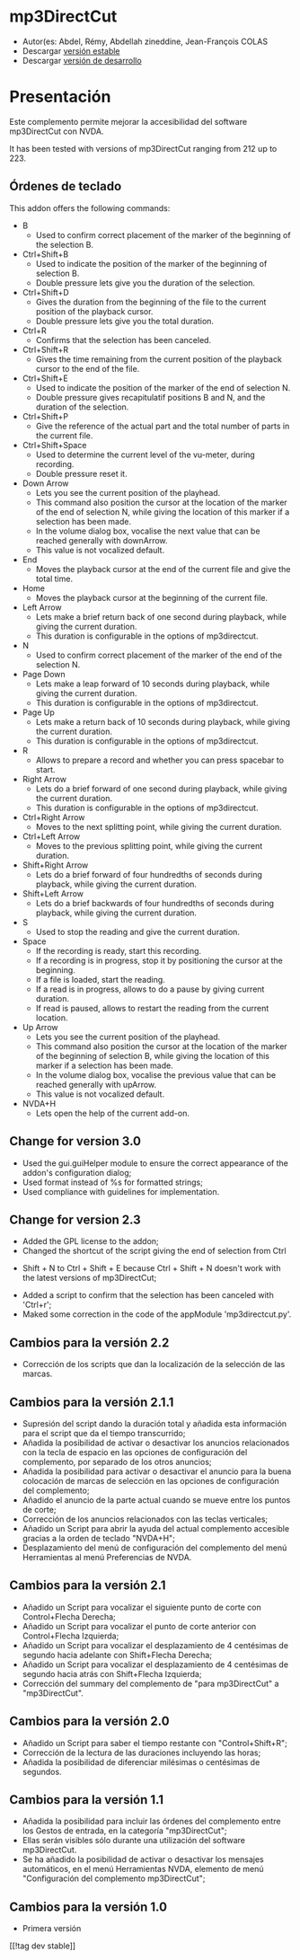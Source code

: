 # mp3DirectCut #

*	 Autor(es: Abdel, Rémy, Abdellah zineddine, Jean-François COLAS
*	 Descargar  [versión estable][1]
*	 Descargar [versión de desarrollo][2]

# Presentación #

Este complemento permite mejorar la accesibilidad del software mp3DirectCut
con NVDA.

It has been tested with versions of mp3DirectCut ranging from 212 up to 223.

## Órdenes de teclado ##

This addon offers the following commands:

*	B
	*	Used to confirm correct placement of the marker of the beginning of the selection B.
*	Ctrl+Shift+B
	*	Used to indicate the position of the marker of the beginning of selection B.
	*	Double pressure lets give you the duration of the selection.
*	Ctrl+Shift+D
	*	Gives the duration from the beginning of the file to the current position of the playback cursor.
	*	Double pressure lets give you the total duration.
*	Ctrl+R
	*	Confirms that the selection has been canceled.
*	Ctrl+Shift+R
	*	Gives the time remaining from the current position of the playback cursor to the end of the file.
*	Ctrl+Shift+E
	*	Used to indicate the position of the marker of the end of selection N.
	*	Double pressure gives recapitulatif positions B and N, and the duration of the selection.
*	Ctrl+Shift+P
	*	Give the reference of the actual part and the total number of parts in the current file.
*	Ctrl+Shift+Space
	*	Used to determine the current level of the vu-meter, during recording.
	*	Double pressure reset it.
*	Down Arrow
	*	Lets you see the current position of the playhead.
	*	This command also position the cursor at the location of the marker of the end of selection N, while giving the location of this marker if a selection has been made.
	*	In the volume dialog box, vocalise the next value that can be reached generally with downArrow.
	*	This value is not vocalized default.
*	End
	*	Moves the playback cursor at the end of the current file and give the total time.
*	Home
	*	Moves the playback cursor at the beginning of the current file.
*	Left Arrow
	*	Lets make a brief return back of one second during playback, while giving the current duration.
	*	This duration is configurable in the options of mp3directcut.
*	N
	*	Used to confirm correct placement of the marker of the end of the selection N.
*	Page Down
	*	Lets make a leap forward of 10 seconds during playback, while giving the current duration.
	*	This duration is configurable in the options of mp3directcut.
*	Page Up
	*	Lets make a return back of 10 seconds during playback, while giving the current duration.
	*	This duration is configurable in the options of mp3directcut.
*	R
	*	Allows to prepare a record and whether you can press spacebar to start.
*	Right Arrow
	*	Lets do a brief forward of one second during playback, while giving the current duration.
	*	This duration is configurable in the options of mp3directcut.
*	Ctrl+Right Arrow
	*	Moves to the next splitting point, while giving the current duration.
*	Ctrl+Left Arrow
	*	Moves to the previous splitting point, while giving the current duration.
*	Shift+Right Arrow
	*	Lets do a brief forward of four hundredths of seconds during playback, while giving the current duration.
*	Shift+Left Arrow
	*	Lets do a brief backwards of four hundredths of seconds during playback, while giving the current duration. 
*	S
	*	Used to stop the reading and give the current duration.
*	Space
	*	If the recording is ready, start this recording.
	*	If a recording is in progress, stop it by positioning the cursor at the beginning.
	*	If a file is loaded, start the reading.
	*	If a read is in progress, allows to do a pause by giving current duration.
	*	If read is paused, allows to restart the reading from the current location.
*	Up Arrow
	*	Lets you see the current position of the playhead.
	*	This command also position the cursor at the location of the marker of the beginning of selection B, while giving the location of this marker if a selection has been made.
	*	In the volume dialog box, vocalise the previous value that can be reached generally with upArrow.
	*	This value is not vocalized default.
*	NVDA+H
	*	Lets open the help of the current add-on.

## Change for version 3.0 ##

*	 Used the gui.guiHelper module to ensure the correct appearance of the
   addon's configuration dialog;
*	 Used format instead of %s for formatted strings;
*	 Used compliance with guidelines for implementation.

## Change for version 2.3 ##

*	 Added the GPL license to the addon;
*	 Changed the shortcut of the script giving the end of selection from Ctrl
   + Shift + N to Ctrl + Shift + E because Ctrl + Shift + N doesn't work
   with the latest versions of mp3DirectCut;
*	 Added a script to confirm that the selection has been canceled with
   'Ctrl+r';
*	 Maked some correction in the code of the appModule 'mp3directcut.py'.

## Cambios para la versión 2.2 ##

*	 Corrección de los scripts que dan la localización de la selección de las
   marcas.

## Cambios para la versión 2.1.1 ##

*	 Supresión del script dando la duración total y añadida esta información
   para el script que da el tiempo transcurrido;
*	 Añadida la posibilidad de activar o desactivar los anuncios relacionados
   con la tecla de espacio en las opciones de configuración del complemento,
   por separado de los otros anuncios;
*	 Añadida la posibilidad para activar o desactivar el anuncio para la buena
   colocación de marcas de selección en las opciones de configuración del
   complemento;
*	 Añadido el anuncio de la parte actual cuando se mueve entre los puntos de
   corte;
*	 Corrección de los anuncios relacionados con las teclas verticales;
*	 Añadido un Script para abrir la ayuda del actual complemento accesible
   gracias a la orden de teclado "NVDA+H";
*	 Desplazamiento del menú de configuración del complemento del menú
   Herramientas al menú Preferencias de NVDA.

## Cambios para la versión 2.1 ##

*	 Añadido un Script para vocalizar el siguiente punto de corte con
   Control+Flecha Derecha;
*	 Añadido un Script para vocalizar el punto de corte anterior con
   Control+Flecha Izquierda;
*	 Añadido un Script para vocalizar el desplazamiento de 4 centésimas de
   segundo hacia adelante con Shift+Flecha Derecha;
*	 Añadido un Script para vocalizar el desplazamiento de 4 centésimas de
   segundo hacia atrás con Shift+Flecha Izquierda;
*	 Corrección del summary del complemento de "para mp3DirectCut" a
   "mp3DirectCut".

## Cambios para la versión 2.0 ##

*	 Añadido un Script para saber el tiempo restante con "Control+Shift+R";
*	 Corrección de la lectura de las duraciones incluyendo las horas;
*	 Añadida la posibilidad de diferenciar milésimas o centésimas de segundos.

## Cambios para la versión 1.1 ##

*	 Añadida la posibilidad para incluir las órdenes del complemento entre los Gestos de entrada, en la categoría "mp3DirectCut";
*	 Ellas serán visibles sólo durante una utilización del software mp3DirectCut.
*	 Se ha añadido la posibilidad de activar o desactivar los mensajes automáticos, en el menú Herramientas NVDA, elemento de menú "Configuración del complemento mp3DirectCut";

## Cambios para la versión 1.0 ##

*	 Primera versión

[[!tag dev stable]]

[1]: https://addons.nvda-project.org/files/get.php?file=mp3dc

[2]: https://addons.nvda-project.org/files/get.php?file=mp3dc-dev
